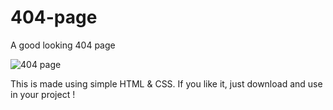 # 404-page
A good looking 404 page

![404 page](https://user-images.githubusercontent.com/20438252/54117776-8c485d00-4417-11e9-8b53-f8b8988c7a39.png)

This is made using simple HTML & CSS.
If you like it, just download and use in your project !
